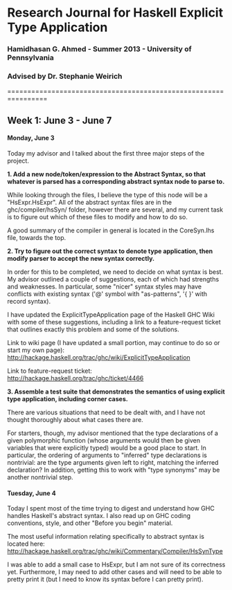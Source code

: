 # Research Journal for Haskell Explicit Type Application

### Hamidhasan G. Ahmed - Summer 2013 - University of Pennsylvania
### Advised by Dr. Stephanie Weirich
================================================================


## Week 1: June 3 - June 7

#### Monday, June 3

Today my advisor and I talked about the first three major steps of the project.

**1. Add a new node/token/expression to the Abstract Syntax, so that whatever is parsed has a corresponding abstract syntax node to parse to.**

While looking through the files, I believe the type of this node will be a
"HsExpr.HsExpr". All of the abstract syntax files are in the ghc/compiler/hsSyn/
folder, however there are several, and my current task is to figure out which of
these files to modify and how to do so.

A good summary of the compiler in general is located in the CoreSyn.lhs file, 
towards the top. 

**2. Try to figure out the correct syntax to denote type application, then modify parser to accept the new syntax correctly.**

In order for this to be completed, we need to decide on what syntax is best. My
advisor outlined a couple of suggestions, each of which had strengths and 
weaknesses. In particular, some "nicer" syntax styles may have conflicts with
existing syntax ('@' symbol with "as-patterns", '{ }' with record syntax).

I have updated the ExplicitTypeApplication page of the Haskell GHC Wiki with some
of these suggestions, including a link to a feature-request ticket that outlines
exactly this problem and some of the solutions.

Link to wiki page (I have updated a small portion, may continue to do so or start
my own page): http://hackage.haskell.org/trac/ghc/wiki/ExplicitTypeApplication

Link to feature-request ticket: http://hackage.haskell.org/trac/ghc/ticket/4466

**3. Assemble a test suite that demonstrates the semantics of using explicit type application, including corner cases.**

There are various situations that need to be dealt with, and I have not thought 
thoroughly about what cases there are.

For starters, though, my advisor mentioned that the type declarations of a given
polymorphic function (whose arguments would then be given variables that were 
explicitly typed) would be a good place to start. In particular, the ordering of
arguments to "inferred" type declarations is nontrivial: are the type arguments
given left to right, matching the inferred declaration? In addition, getting this
to work with "type synonyms" may be another nontrivial step.

#### Tuesday, June 4

Today I spent most of the time trying to digest and understand how GHC handles Haskell's abstract syntax.
I also read up on GHC coding conventions, style, and other "Before you begin" material.

The most useful information relating specifically to abstract syntax is located here:
http://hackage.haskell.org/trac/ghc/wiki/Commentary/Compiler/HsSynType

I was able to add a small case to HsExpr, but I am not sure of its correctness yet. Furthermore, I may 
need to add other cases and will need to be able to pretty print it (but I need to know its syntax before
I can pretty print). 
